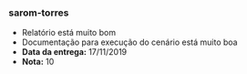### sarom-torres
- Relatório está muito bom
- Documentação para execução do cenário está muito boa
- **Data da entrega:** 17/11/2019
- **Nota:** 10